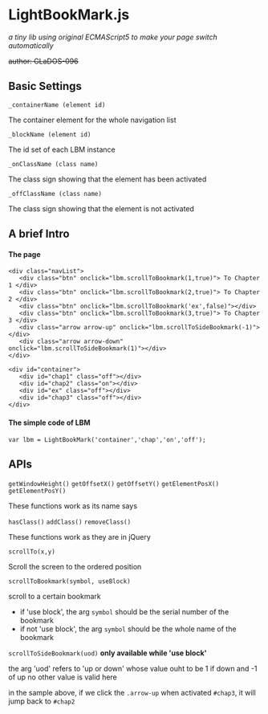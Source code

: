 # LightBookMark.js

*a tiny lib using original ECMAScript5 to make your page switch automatically*

~~author: GLaDOS-096~~

## Basic Settings

`_containerName (element id)`

The container element for the whole navigation list


`_blockName (element id)`

The id set of each LBM instance


`_onClassName (class name)`

The class sign showing that the element has been activated


`_offClassName (class name)`

The class sign showing that the element is not activated


## A brief Intro

#### The page

```
<div class="navList">
   <div class="btn" onclick="lbm.scrollToBookmark(1,true)"> To Chapter 1 </div>
   <div class="btn" onclick="lbm.scrollToBookmark(2,true)"> To Chapter 2 </div>
   <div class="btn" onclick="lbm.scrollToBookmark('ex',false)"></div>
   <div class="btn" onclick="lbm.scrollToBookmark(3,true)"> To Chapter 3 </div>
   <div class="arrow arrow-up" onclick="lbm.scrollToSideBookmark(-1)"></div>
   <div class="arrow arrow-down" onclick="lbm.scrollToSideBookmark(1)"></div>
</div>
```

```
<div id="container">
   <div id="chap1" class="off"></div>
   <div id="chap2" class="on"></div>
   <div id="ex" class="off"></div> 
   <div id="chap3" class="off"></div>
</div>
```

#### The simple code of LBM

`var lbm = LightBookMark('container','chap','on','off');`


## APIs

`getWindowHeight()`
`getOffsetX()`
`getOffsetY()`
`getElementPosX()`
`getElementPosY()`

These functions work as its name says

`hasClass()`
`addClass()`
`removeClass()`

These functions work as they are in jQuery

`scrollTo(x,y)`

Scroll the screen to the ordered position

`scrollToBookmark(symbol, useBlock)`

scroll to a certain bookmark
* if 'use block', the arg `symbol` should be the serial number of the bookmark
* if not 'use block', the arg `symbol` should be the whole name of the bookmark

`scrollToSideBookmark(uod)`
**only available while 'use block'**

the arg 'uod' refers to 'up or down' whose value ouht to be 1 if down and -1 of up
no other value is valid here

in the sample above, if we click the `.arrow-up` when activated `#chap3`, it will jump back to `#chap2`

